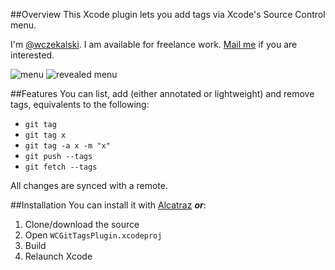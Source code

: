 ##Overview
This Xcode plugin lets you add tags via Xcode's Source Control menu.

I'm [@wczekalski](http://twitter.com/wczekalski).  I am available for freelance work. [Mail me](mailto:me@wczekalski.com) if you are interested.


![menu](Resources/menu.tiff)
![revealed menu](Resources/revealed.png)

##Features
You can list, add (either annotated or lightweight) and remove tags, equivalents to the following:
  - `git tag`
  - `git tag x`
  - `git tag -a x -m "x"`
  - `git push --tags`
  - `git fetch --tags`
   
  All changes are synced with a remote.

##Installation
You can install it with [Alcatraz](http://alcatraz.io) ***or***:
  1. Clone/download the source
  2. Open `WCGitTagsPlugin.xcodeproj`
  3. Build
  4. Relaunch Xcode
